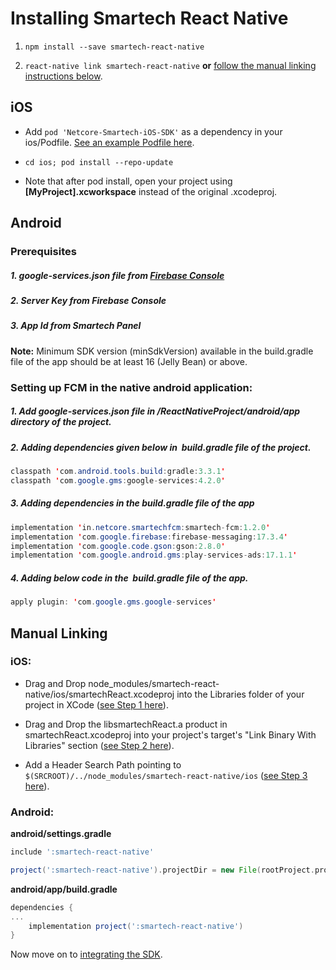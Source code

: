 


# Installing Smartech React Native

1.  `npm install --save smartech-react-native`

2. `react-native link smartech-react-native` **or** [follow the manual linking instructions below](#manual-linking).

## iOS
- Add `pod 'Netcore-Smartech-iOS-SDK'` as a dependency in your ios/Podfile. [See an example Podfile here](https://github.com/NetcoreSolutions/Smartech-ios-sdk).
-  `cd ios; pod install --repo-update`

- Note that after pod install, open your project using **[MyProject].xcworkspace** instead of the original .xcodeproj.


## Android

### Prerequisites

##### 1. google-services.json file from [Firebase Console](https://console.firebase.google.com/)

##### 2. Server Key​​ from ​Firebase Console

##### 3. App Id from Smartech Panel
****Note:**** Minimum SDK version (minSdkVersion) available in the build.gradle file of the app should be at least 16 (Jelly Bean) or above.


### Setting up FCM in the native android application:

##### 1. Add google-services.json file in /ReactNativeProject/android/app directory of the project.
##### 2. Adding dependencies given below in ​ build.gradle file of the project​.​

```java
classpath 'com.android.tools.build:gradle:3.3.1'
classpath 'com.google.gms:google-services:4.2.0'
```

##### 3. Adding dependencies in the build.gradle file of the app

```java
implementation 'in.netcore.smartechfcm:smartech-fcm:1.2.0'
implementation 'com.google.firebase:firebase-messaging:17.3.4'
implementation 'com.google.code.gson:gson:2.8.0'
implementation 'com.google.android.gms:play-services-ads:17.1.1'
```

##### 4. Adding below code in the ​ build.gradle file of the app​​.
```java
apply plugin: 'com.google.gms.google-services'
```

## Manual Linking

### iOS:

- Drag and Drop node_modules/smartech-react-native/ios/smartechReact.xcodeproj into the Libraries folder of your project in XCode ([see Step 1 here](http://facebook.github.io/react-native/docs/linking-libraries-ios.html#manual-linking)).

- Drag and Drop the libsmartechReact.a product in smartechReact.xcodeproj into your project's target's "Link Binary With Libraries" section ([see Step 2 here](http://facebook.github.io/react-native/docs/linking-libraries-ios.html#manual-linking)).

- Add a Header Search Path pointing to `$(SRCROOT)/../node_modules/smartech-react-native/ios` ([see Step 3 here](http://facebook.github.io/react-native/docs/linking-libraries-ios.html#manual-linking)).

### Android:

**android/settings.gradle**
```gradle
include ':smartech-react-native'

project(':smartech-react-native').projectDir = new File(rootProject.projectDir, '../node_modules/smartech-react-native/android')
```

**android/app/build.gradle**
```gradle
dependencies {
...
	implementation project(':smartech-react-native')
}
```

Now move on to [integrating the SDK](./integration.md). 
